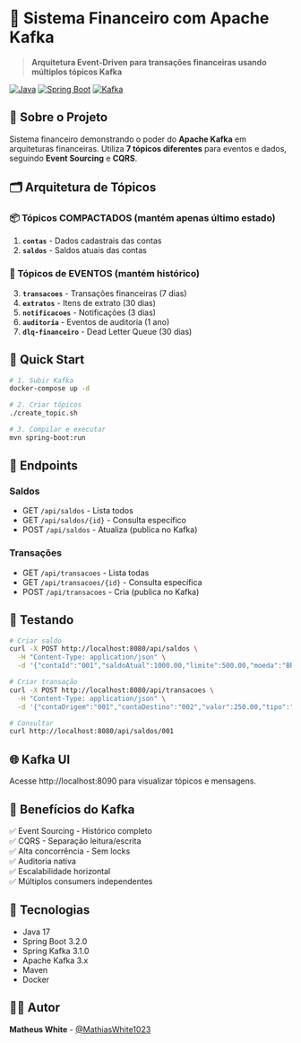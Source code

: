 # 🏦 Sistema Financeiro com Apache Kafka

> **Arquitetura Event-Driven para transações financeiras usando múltiplos tópicos Kafka**

[![Java](https://img.shields.io/badge/Java-17-orange?logo=openjdk&logoColor=white)](https://openjdk.org/)
[![Spring Boot](https://img.shields.io/badge/Spring%20Boot-3.2.0-brightgreen?logo=spring&logoColor=white)](https://spring.io/projects/spring-boot)
[![Kafka](https://img.shields.io/badge/Apache%20Kafka-3.x-black?logo=apache-kafka&logoColor=white)](https://kafka.apache.org/)

## 📖 Sobre o Projeto

Sistema financeiro demonstrando o poder do **Apache Kafka** em arquiteturas financeiras. Utiliza **7 tópicos diferentes** para eventos e dados, seguindo **Event Sourcing** e **CQRS**.

## 🗂️ Arquitetura de Tópicos

### 📦 Tópicos COMPACTADOS (mantém apenas último estado)

1. **`contas`** - Dados cadastrais das contas
2. **`saldos`** - Saldos atuais das contas

### 📝 Tópicos de EVENTOS (mantém histórico)

3. **`transacoes`** - Transações financeiras (7 dias)
4. **`extratos`** - Itens de extrato (30 dias)
5. **`notificacoes`** - Notificações (3 dias)
6. **`auditoria`** - Eventos de auditoria (1 ano)
7. **`dlq-financeiro`** - Dead Letter Queue (30 dias)

## 🚀 Quick Start

```bash
# 1. Subir Kafka
docker-compose up -d

# 2. Criar tópicos
./create_topic.sh

# 3. Compilar e executar
mvn spring-boot:run
```

## 📡 Endpoints

### Saldos
- GET `/api/saldos` - Lista todos
- GET `/api/saldos/{id}` - Consulta específico
- POST `/api/saldos` - Atualiza (publica no Kafka)

### Transações
- GET `/api/transacoes` - Lista todas
- GET `/api/transacoes/{id}` - Consulta específica
- POST `/api/transacoes` - Cria (publica no Kafka)

## 🧪 Testando

```bash
# Criar saldo
curl -X POST http://localhost:8080/api/saldos \
  -H "Content-Type: application/json" \
  -d '{"contaId":"001","saldoAtual":1000.00,"limite":500.00,"moeda":"BRL"}'

# Criar transação
curl -X POST http://localhost:8080/api/transacoes \
  -H "Content-Type: application/json" \
  -d '{"contaOrigem":"001","contaDestino":"002","valor":250.00,"tipo":"TRANSFERENCIA"}'

# Consultar
curl http://localhost:8080/api/saldos/001
```

## 🌐 Kafka UI

Acesse http://localhost:8090 para visualizar tópicos e mensagens.

## 🎯 Benefícios do Kafka

✅ Event Sourcing - Histórico completo  
✅ CQRS - Separação leitura/escrita  
✅ Alta concorrência - Sem locks  
✅ Auditoria nativa  
✅ Escalabilidade horizontal  
✅ Múltiplos consumers independentes  

## 🔧 Tecnologias

- Java 17
- Spring Boot 3.2.0
- Spring Kafka 3.1.0
- Apache Kafka 3.x
- Maven
- Docker

## 👨‍💻 Autor

**Matheus White** - [@MathiasWhite1023](https://github.com/MathiasWhite1023)

